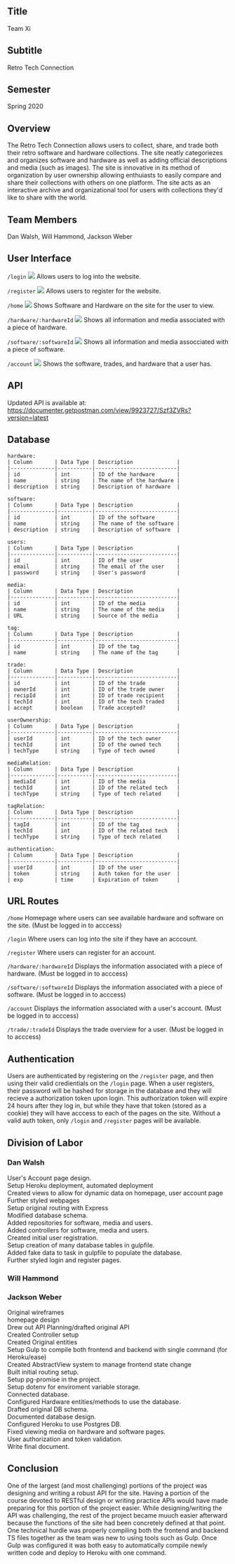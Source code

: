 Title
-----
Team Xi

Subtitle
--------
Retro Tech Connection

Semester
--------
Spring 2020

Overview
---------
The Retro Tech Connection allows users to collect, share, and trade both their retro software and hardware collections. The site neatly categoriezes and organizes software and hardware as well as adding official descriptions and media (such as images). The site is innovative in its method of organization by user ownership allowing enthuiasts to easily compare and share their collections with others on one platform. The site acts as an interactive archive and organizational tool for users with collections they'd like to share with the world.

Team Members
------------
Dan Walsh, Will Hammond, Jackson Weber

User Interface
--------------
`/login`
![](images/login.png)
Allows users to log into the website.

`/register`
![](images/register.png)
Allows users to register for the website.

`/home`
![](images/home.png)
Shows Software and Hardware on the site for the user to view.

`/hardware/:hardwareId`
![](images/hardware.png)
Shows all information and media associated with a piece of hardware.

`/software/:softwareId`
![](images/software.png)
Shows all information and media assocciated with a piece of software.

`/account`
![](images/account.png)
Shows the software, trades, and hardware that a user has.

API
----
Updated API is available at:</br>
https://documenter.getpostman.com/view/9923727/Szf3ZVRs?version=latest

Database
---------
```
hardware:
| Column       | Data Type | Description              |
|--------------|-----------|--------------------------|
| id           | int       | ID of the hardware       |
| name         | string    | The name of the hardware |
| description  | string    | Description of hardware  |
```
```
software:
| Column       | Data Type | Description              |
|--------------|-----------|--------------------------|
| id           | int       | ID of the software       |
| name         | string    | The name of the software |
| description  | string    | Description of software  |
```
```
users:
| Column       | Data Type | Description              |
|--------------|-----------|--------------------------|
| id           | int       | ID of the user           |
| email        | string    | The email of the user    |
| password     | string    | User's password          |
```
```
media:
| Column       | Data Type | Description              |
|--------------|-----------|--------------------------|
| id           | int       | ID of the media          |
| name         | string    | The name of the media    |
| URL          | string    | Source of the media      |
```
```
tag:
| Column       | Data Type | Description              |
|--------------|-----------|--------------------------|
| id           | int       | ID of the tag            |
| name         | string    | The name of the tag      |
```
```
trade:
| Column       | Data Type | Description              |
|--------------|-----------|--------------------------|
| id           | int       | ID of the trade          |
| ownerId      | int       | ID of the trade owner    |
| recipId      | int       | ID of trade recipient    |
| techId       | int       | ID of the tech traded    |
| accept       | boolean   | Trade accepted?          |
```
```
userOwnership:
| Column       | Data Type | Description              |
|--------------|-----------|--------------------------|
| userId       | int       | ID of the tech owner     |
| techId       | int       | ID of the owned tech     |
| techType     | string    | Type of tech owned       |
```
```
mediaRelation:
| Column       | Data Type | Description              |
|--------------|-----------|--------------------------|
| mediaId      | int       | ID of the media          |
| techId       | int       | ID of the related tech   |
| techType     | string    | Type of tech related     |
```
```
tagRelation:
| Column       | Data Type | Description              |
|--------------|-----------|--------------------------|
| tagId        | int       | ID of the tag            |
| techId       | int       | ID of the related tech   |
| techType     | string    | Type of tech related     |
```
```
authentication:
| Column       | Data Type | Description              |
|--------------|-----------|--------------------------|
| userId       | int       | ID of the user           |
| token        | string    | Auth token for the user  |
| exp          | time      | Expiration of token      |
```

URL Routes
-----------
`/home`  Homepage where users can see available hardware and software on the site. (Must be logged in to acccess)

`/login`  Where users can log into the site if they have an acccount.

`/register`  Where users can register for an account.

`/hardware/:hardwareId`  Displays the information associated with a piece of hardware. (Must be logged in to acccess)

`/software/:softwareId`  Displays the information associated with a piece of software. (Must be logged in to acccess)

`/account`  Displays the information associated with a user's account. (Must be logged in to acccess)

`/trade/:tradeId`  Displays the trade overview for a user. (Must be logged in to acccess)


Authentication
---------------
Users are authenticated by registering on the `/register` page, and then using their valid credientials on the `/login` page.
When a user registers, their password will be hashed for storage in the database and they will recieve a authorization token
upon login. This authorization token will expire 24 hours after they log in, but while they have that token (stored as a cookie)
they will have acccess to each of the pages on the site. Without a valid auth token, only `/login` and `/register` pages will
be available.

Division of Labor
------------------
### Dan Walsh ###
User's Account page design.</br>
Setup Heroku deployment, automated deployment</br>
Created views to allow for dynamic data on homepage, user account page</br>
Further styled webpages</br>
Setup original routing with Express</br>
Modified database schema.</br>
Added repositories for software, media and users.</br>
Added controllers for software, media and users.</br>
Created initial user registration.</br>
Setup creation of many database tables in gulpfile.</br>
Added fake data to task in gulpfile to populate the database.</br>
Further styled login and register pages.</br>

### Will Hammond ###

### Jackson Weber ###
Original wireframes</br>
homepage design</br>
Drew out API Planning/drafted original API</br>
Created Controller setup</br>
Created Original entities</br>
Setup Gulp to compile both frontend and backend with single command (for Heroku/ease)</br>
Created AbstractView system to manage frontend state change</br>
Built initial routing setup.</br>
Setup pg-promise in the project.</br>
Setup dotenv for enviroment variable storage.</br>
Connected database.</br>
Configured Hardware entities/methods to use the database.</br>
Drafted original DB schema.</br>
Documented database design.</br>
Configured Heroku to use Postgres DB.</br>
Fixed viewing media on hardware and software pages.</br>
User authorization and token validation.</br>
Write final document.</br>

Conclusion
----------
One of the largest (and most challenging) portions of the project was designing and writing a robust API for the site. Having
a portion of the course devoted to RESTful design or writing practice APIs would have made preparing for this portion of the
project easier. While designing/writing the API was challenging, the rest of the project became muuch easier afterward because
the functions of the site had been concretely defined at that point. One technical hurdle was properly compiling both the
frontend and backend TS files together as the team was new to using tools such as Gulp. Once Gulp was configured it was both
easy to automatically compile newly written code and deploy to Heroku with one command.

